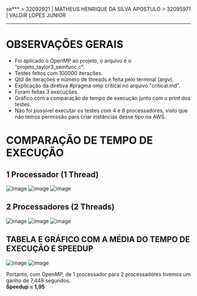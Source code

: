 se***
    > 32092921 | MATHEUS HENRIQUE DA SILVA APOSTULO
    > 32095971 | VALDIR LOPES JUNIOR
*** 
# OBSERVAÇÕES GERAIS
- Foi aplicado o OpenMP ao projeto, o arquivo é o "projeto_taylor3_semfunc.c".
- Testes feitos com 100000 iterações.
- Qtd de Iterações e número de threads é feita pelo terminal (argv).
- Explicação da diretiva #pragma omp critical no arquivo "critical.md".
- Foram feitas 3 execuções.
- Gráfico com a comparação de tempo de execução junto com o print dos testes.
- Não foi possível executar os testes com 4 e 8 processadores, visto que não temos permissão para criar instâncias desse tipo na AWS.  

# COMPARAÇÃO DE TEMPO DE EXECUÇÃO 
## 1 Processador (1 Thread)
![image](https://user-images.githubusercontent.com/73514316/200984733-07df11e6-c5c6-4d3d-9b3b-57ac415c290d.png)
![image](https://user-images.githubusercontent.com/73514316/200984794-a03f3662-c764-44be-8309-461f144079fe.png)
![image](https://user-images.githubusercontent.com/73514316/200984929-a5d40ee1-37a7-403f-abd9-bd82c9a628e9.png)

## 2 Processadores (2 Threads)
![image](https://user-images.githubusercontent.com/73514316/200985082-603d4cb7-ff0e-4f1e-8586-8c89b8e1070e.png)
![image](https://user-images.githubusercontent.com/73514316/200985178-a2c1caf6-9923-4e35-9567-9931dc3d3d28.png)
![image](https://user-images.githubusercontent.com/73514316/200985218-4a596422-dc26-4446-b7ca-0f0bff9e4a4a.png)

## TABELA E GRÁFICO COM A MÉDIA DO TEMPO DE EXECUÇÃO E SPEEDUP
![image](https://user-images.githubusercontent.com/73514316/200987572-ba9036a3-163f-414f-8b47-796eaaa76bce.png)
![image](https://user-images.githubusercontent.com/73514316/200987530-b7d233f9-e958-42ef-9fc6-d0be9b9256a4.png)

Portanto, com OpenMP, de 1 processador para 2 processadores tivemos um ganho de 7,448 segundos.  
**Speedup = 1,95**

